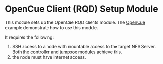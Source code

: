 # OpenCue Client (RQD) Setup Module

This module sets up the OpenCue RQD clients module.  The [OpenCue](../../examples/vfxt/opencue) example demonstrate how to use this module.

It requires the following:
1. SSH access to a node with mountable access to the target NFS Server.  Both the [controller](../controller3) and [jumpbox](../jumpbox) modules achieve this.
2. the node must have internet access.
